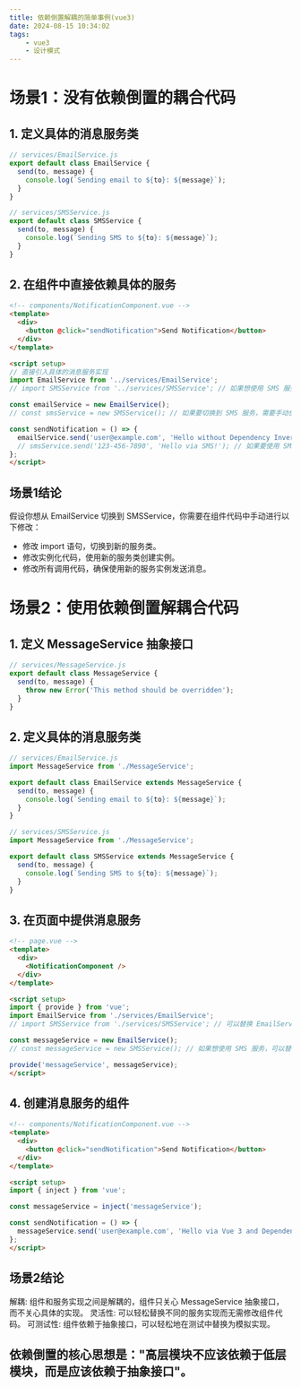```yaml
---
title: 依赖倒置解耦的简单事例(vue3)
date: 2024-08-15 10:34:02
tags:
    - vue3
    - 设计模式
---
```


# 场景1：没有依赖倒置的耦合代码
## 1. 定义具体的消息服务类
``` javascript
// services/EmailService.js
export default class EmailService {
  send(to, message) {
    console.log(`Sending email to ${to}: ${message}`);
  }
}

// services/SMSService.js
export default class SMSService {
  send(to, message) {
    console.log(`Sending SMS to ${to}: ${message}`);
  }
}
```
## 2. 在组件中直接依赖具体的服务
```html
<!-- components/NotificationComponent.vue -->
<template>
  <div>
    <button @click="sendNotification">Send Notification</button>
  </div>
</template>

<script setup>
// 直接引入具体的消息服务实现
import EmailService from '../services/EmailService';
// import SMSService from '../services/SMSService'; // 如果想使用 SMS 服务，需要手动修改这里

const emailService = new EmailService();
// const smsService = new SMSService(); // 如果要切换到 SMS 服务，需要手动创建实例

const sendNotification = () => {
  emailService.send('user@example.com', 'Hello without Dependency Inversion!');
  // smsService.send('123-456-7890', 'Hello via SMS!'); // 如果要使用 SMS 服务，需要手动修改这里
};
</script>
```
## 场景1结论

假设你想从 EmailService 切换到 SMSService，你需要在组件代码中手动进行以下修改：
- 修改 import 语句，切换到新的服务类。
- 修改实例化代码，使用新的服务类创建实例。
- 修改所有调用代码，确保使用新的服务实例发送消息。

# 场景2：使用依赖倒置解耦合代码
## 1. 定义 MessageService 抽象接口
``` javascript
// services/MessageService.js
export default class MessageService {
  send(to, message) {
    throw new Error('This method should be overridden');
  }
}
```
## 2. 定义具体的消息服务类
``` javascript
// services/EmailService.js
import MessageService from './MessageService';

export default class EmailService extends MessageService {
  send(to, message) {
    console.log(`Sending email to ${to}: ${message}`);
  }
}

// services/SMSService.js
import MessageService from './MessageService';

export default class SMSService extends MessageService {
  send(to, message) {
    console.log(`Sending SMS to ${to}: ${message}`);
  }
}
```
## 3. 在页面中提供消息服务
```html
<!-- page.vue -->
<template>
  <div>
    <NotificationComponent />
  </div>
</template>

<script setup>
import { provide } from 'vue';
import EmailService from './services/EmailService';
// import SMSService from './services/SMSService'; // 可以替换 EmailService

const messageService = new EmailService();
// const messageService = new SMSService(); // 如果想使用 SMS 服务，可以替换上面的实例化

provide('messageService', messageService);
</script>
```

## 4. 创建消息服务的组件
```html
<!-- components/NotificationComponent.vue -->
<template>
  <div>
    <button @click="sendNotification">Send Notification</button>
  </div>
</template>

<script setup>
import { inject } from 'vue';

const messageService = inject('messageService');

const sendNotification = () => {
  messageService.send('user@example.com', 'Hello via Vue 3 and Dependency Inversion!');
};
</script>
```

## 场景2结论
解耦: 组件和服务实现之间是解耦的，组件只关心 MessageService 抽象接口，而不关心具体的实现。
灵活性: 可以轻松替换不同的服务实现而无需修改组件代码。
可测试性: 组件依赖于抽象接口，可以轻松地在测试中替换为模拟实现。

## 依赖倒置的核心思想是："高层模块不应该依赖于低层模块，而是应该依赖于抽象接口"。
